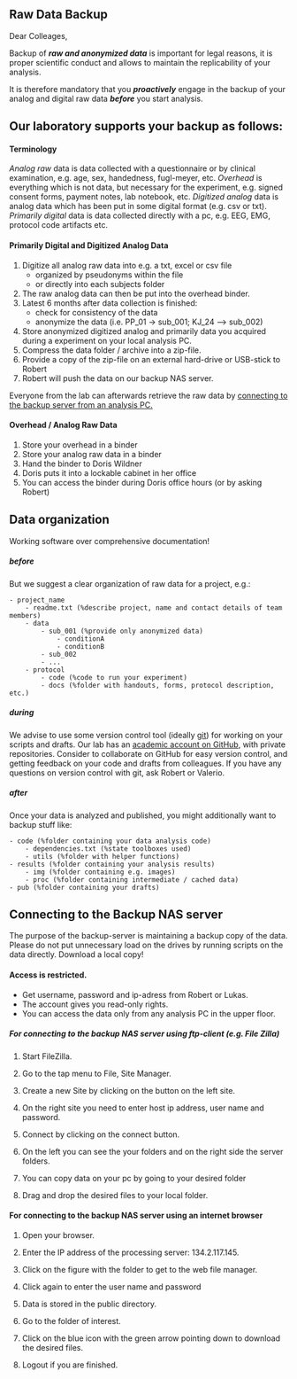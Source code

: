 ## Raw Data Backup

Dear Colleages,

Backup of ___raw and anonymized data___ is important for legal reasons, it is proper scientific conduct and allows to maintain the  replicability of your analysis.

It is therefore mandatory that you ***proactively*** engage in the backup of your analog and digital raw data ***before*** you start analysis.


## Our laboratory supports your backup as follows:

#### Terminology
*Analog raw* data is data collected with a questionnaire or by clinical examination, e.g. age, sex, handedness, fugl-meyer, etc. *Overhead* is everything which is not data, but necessary for the experiment, e.g. signed consent forms, payment notes, lab notebook, etc. *Digitized analog* data is analog data which has been put in some digital format (e.g. csv or txt). *Primarily digital* data is data collected directly with a pc, e.g. EEG, EMG, protocol code artifacts etc.

#### Primarily Digital and Digitized Analog Data

1. Digitize all analog raw data into e.g. a txt, excel or csv file
    - organized by pseudonyms within the file
    - or directly into each subjects folder
2. The raw analog data can then be put into the overhead binder.
2. Latest 6 months after data collection is finished:
    - check for consistency of the data
    - anonymize the data (i.e. PP_01 -> sub_001; KJ_24 --> sub_002)
2. Store anonymized digitized analog and primarily  data you acquired during a experiment on your local analysis PC.
2. Compress the data folder / archive into a zip-file.
3. Provide a copy of the zip-file on an external hard-drive or USB-stick to Robert
4. Robert will push the data on our backup NAS server.

Everyone from the lab can afterwards retrieve the raw data by <a href="#howto"> connecting to the backup server from an analysis PC.</a>

#### Overhead / Analog Raw Data
1. Store your overhead in a binder
2. Store your analog raw data in a binder
2. Hand the binder to Doris Wildner
3. Doris puts it into a lockable cabinet in her office
4. You can access the binder during Doris office hours (or by asking Robert)

## Data organization
Working software over comprehensive documentation!

##### before
But we suggest a clear organization of raw data for a project, e.g.:

    - project_name
        - readme.txt (%describe project, name and contact details of team members)
        - data
            - sub_001 (%provide only anonymized data)
                - conditionA
                - conditionB
            - sub_002
            - ...
        - protocol
            - code (%code to run your experiment)
            - docs (%folder with handouts, forms, protocol description, etc.)


##### during

We advise to use some version control tool (ideally [git](https://git-scm.com/)) for working on your scripts and drafts. Our lab has an [academic account on GitHub](https://github.com/translationalneurosurgery), with private repositories. Consider to collaborate on GitHub for easy version control, and getting feedback on your code and drafts from colleagues. If you have any questions on version control with git, ask Robert or Valerio.

##### after
Once your data is analyzed and published, you might additionally want to backup stuff like:

    - code (%folder containing your data analysis code)
        - dependencies.txt (%state toolboxes used)
        - utils (%folder with helper functions)
    - results (%folder containing your analysis results)
        - img (%folder containing e.g. images)
        - proc (%folder containing intermediate / cached data)
    - pub (%folder containing your drafts)

<h2 id = "howto"> Connecting to the Backup NAS server</h2>

The purpose of the backup-server is maintaining a backup copy of the data. Please do not put unnecessary load on the drives by running scripts on the data directly. Download a local copy!

<!--- ![bup_uname](./bup_passwd.png) --->

#### Access is restricted.
- Get username, password and ip-adress from Robert or Lukas.
- The account gives you read-only rights.
- You can access the data only from any analysis PC in the upper floor.


#####  For connecting to the backup NAS server using ftp-client (e.g. File Zilla)

1. Start FileZilla.

2. Go to the tap menu to File, Site Manager.

3. Create a new Site by clicking on the button on the left site.

4. On the right site you need to enter  host ip address, user name and password.

5. Connect by clicking on the connect button.

6. On the left you can see the your folders and on the right side the server folders.
7. You can copy data on your pc by going to your desired folder
8. Drag and drop the desired files to your local folder.


#### For connecting to the backup NAS server using an internet browser


1. Open your browser.

2. Enter the IP address of the processing server: 134.2.117.145.

3. Click on the figure with the folder to get to the web file manager.

4. Click again to enter the user name and password

4. Data is stored in the public directory.

5. Go to the folder of interest.

5. Click on the blue icon with the green arrow pointing down to download the desired files.

6. Logout if you are finished.
